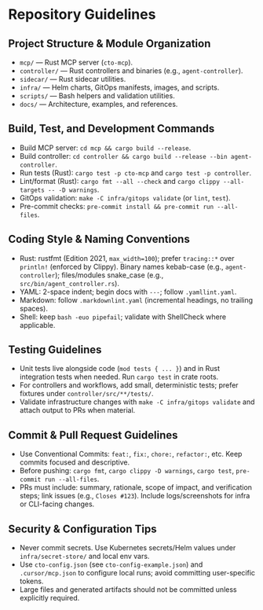 # Repository Guidelines

## Project Structure & Module Organization
- `mcp/` — Rust MCP server (`cto-mcp`).
- `controller/` — Rust controllers and binaries (e.g., `agent-controller`).
- `sidecar/` — Rust sidecar utilities.
- `infra/` — Helm charts, GitOps manifests, images, and scripts.
- `scripts/` — Bash helpers and validation utilities.
- `docs/` — Architecture, examples, and references.

## Build, Test, and Development Commands
- Build MCP server: `cd mcp && cargo build --release`.
- Build controller: `cd controller && cargo build --release --bin agent-controller`.
- Run tests (Rust): `cargo test -p cto-mcp` and `cargo test -p controller`.
- Lint/format (Rust): `cargo fmt --all --check` and `cargo clippy --all-targets -- -D warnings`.
- GitOps validation: `make -C infra/gitops validate` (or `lint`, `test`).
- Pre-commit checks: `pre-commit install && pre-commit run --all-files`.

## Coding Style & Naming Conventions
- Rust: rustfmt (Edition 2021, `max_width=100`); prefer `tracing::*` over `println!` (enforced by Clippy). Binary names kebab-case (e.g., `agent-controller`); files/modules snake_case (e.g., `src/bin/agent_controller.rs`).
- YAML: 2-space indent; begin docs with `---`; follow `.yamllint.yaml`.
- Markdown: follow `.markdownlint.yaml` (incremental headings, no trailing spaces).
- Shell: keep `bash -euo pipefail`; validate with ShellCheck where applicable.

## Testing Guidelines
- Unit tests live alongside code (`mod tests { ... }`) and in Rust integration tests when needed. Run `cargo test` in crate roots.
- For controllers and workflows, add small, deterministic tests; prefer fixtures under `controller/src/**/tests/`.
- Validate infrastructure changes with `make -C infra/gitops validate` and attach output to PRs when material.

## Commit & Pull Request Guidelines
- Use Conventional Commits: `feat:`, `fix:`, `chore:`, `refactor:`, etc. Keep commits focused and descriptive.
- Before pushing: `cargo fmt`, `cargo clippy -D warnings`, `cargo test`, `pre-commit run --all-files`.
- PRs must include: summary, rationale, scope of impact, and verification steps; link issues (e.g., `Closes #123`). Include logs/screenshots for infra or CLI-facing changes.

## Security & Configuration Tips
- Never commit secrets. Use Kubernetes secrets/Helm values under `infra/secret-store/` and local env vars.
- Use `cto-config.json` (see `cto-config-example.json`) and `.cursor/mcp.json` to configure local runs; avoid committing user-specific tokens.
- Large files and generated artifacts should not be committed unless explicitly required.

